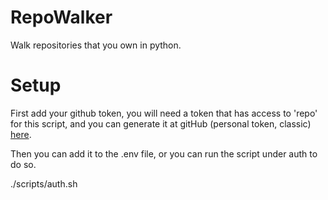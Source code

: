 # RepoWalker
Walk repositories that you own in python.

# Setup

First add your github token, you will need a token that has access to 'repo' for this script, and you can generate it at gitHub (personal token, classic) [here](https://github.com/settings/tokens).

Then you can add it to the .env file, or you can run the script under auth to do so.

  ./scripts/auth.sh

